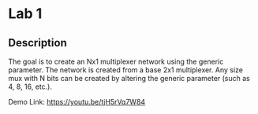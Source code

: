 # Lab 1

## Description
The goal is to create an Nx1 multiplexer network using the generic parameter. The network is created from a base 2x1 multiplexer. Any size mux with N bits can be created by altering the generic parameter (such as 4, 8, 16, etc.).

Demo Link:
https://youtu.be/tjH5rVq7W84

